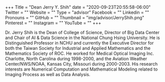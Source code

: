 +++
Title = "Dean Jerry Y. Shih"
date = "2020-09-23T20:55:58-06:00"
Twitter = ""
Website = ""
Type = "advisor"
Facebook = ""
Linkedin = ""
Pronouns = ""
GitHub = ""
Thumbnail = "img/advisor/JerryShih.png"
Pinterest = ""
Instagram = ""
YouTube = ""
+++

Dr. Jerry Shih is the Dean of College of Science, Director of Big Data Center and Chair of AI & Data Science in the National Chung Hsing University.  He is Distinguished Professor in NCHU and currently the Executive Director for both the Taiwan Society for Industrial and Applied Mathematics and the Mathematics Society of ROC. He worked for Medical Optical Imaging Inc. Charlotte, North Carolina during 1998-2000, and the Aviation Weather Center/NWS/NOAA, Kansas City, Missouri during 2000-2003.
His research interests are Numerical Computation and Mathematical Modeling related to Imaging Process as well as Data Analysis.
